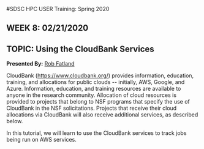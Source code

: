 #SDSC HPC USER Training: Spring 2020

## WEEK 8: 02/21/2020

## TOPIC: Using the CloudBank Services
**Presented By:** [Rob Fatland](https://escience.washington.edu/people/rob-fatland/)


CloudBank (https://www.cloudbank.org/) provides information, education, training, and allocations for public clouds 
-- initially, AWS, Google, and Azure. Information, education, and training resources are available to anyone in 
the research community. 
Allocation of cloud resources is provided to projects that belong to NSF programs that specify the use of CloudBank 
in the NSF solicitations.  Projects that receive their cloud allocations via CloudBank will also receive 
additional services, as described below. 

In this tutorial, we will learn to use the CloudBank services to track jobs being run on AWS services.
